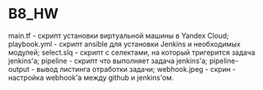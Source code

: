 # B8_HW

main.tf - скрипт установки виртуальной машины в Yandex Cloud;
playbook.yml - скрипт ansible для установки Jenkins и необходимых модулей; 
select.slq - скрипт с селектами, на который тригерится задача jenkins'a; 
pipeline - скрипт что выполняет задача jenkins'a;
pipeline-output - вывод листинга отработки задачи;
webhook.jpeg - скрин - настройка webhook'a между github и jenkins'ом.
